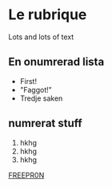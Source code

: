 # Le rubrique

Lots and lots of text

## En onumrerad lista

+ First!
+ "Faggot!"
+ Tredje saken

## numrerat stuff

1. hkhg
1. hkhg
1. hkhg

[FREEPR0N](http://www.ur.se)